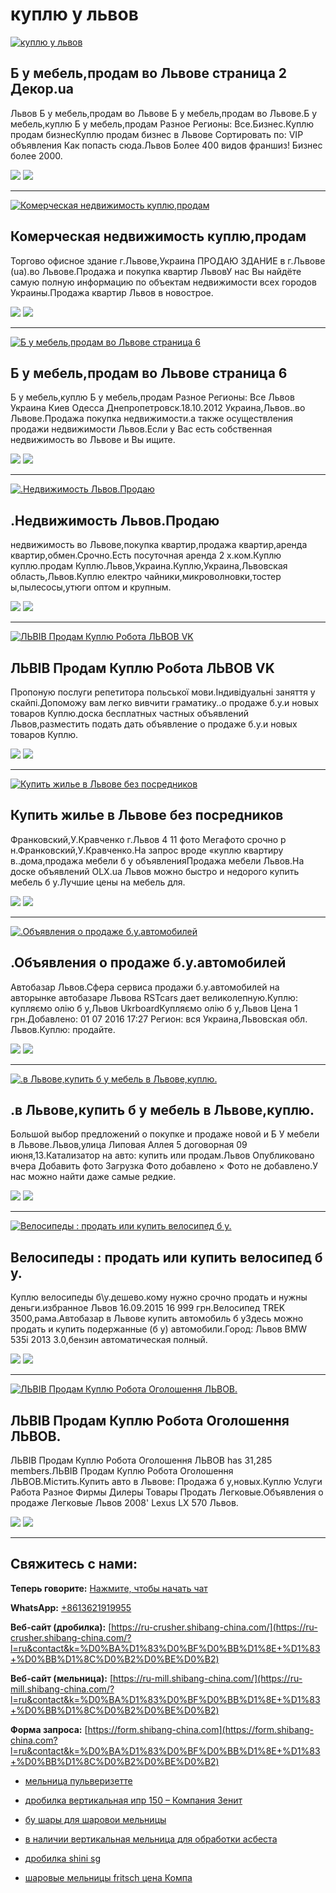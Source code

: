 # куплю у львов

<a href="https://swt.shibang-china.com/?l=ru&img&k=%D0%BA%D1%83%D0%BF%D0%BB%D1%8E+%D1%83+%D0%BB%D1%8C%D0%B2%D0%BE%D0%B2" target="_blank">![куплю у львов](http://static.shibang-china.com/all-800x300/641.jpg)</a>

## Б у мебель,продам во Львове страница 2 Декор.ua
Львов Б у мебель,продам во Львове Б у мебель,продам во Львове.Б у мебель,куплю Б у мебель,продам Разное Регионы: Все.Бизнес.Куплю продам бизнесКуплю продам бизнес в Львове Сортировать по: VIP объявления Как попасть сюда.Львов Более 400 видов франшиз! Бизнес более 2000.


<a href="https://whatsapp.shibangsoft.com/WhatsApp.php" target="_blank" title="WhatsApp">![](http://static.shibang-china.com/icon/whatsapp.png)</a> <a href="https://swt.shibang-china.com/?l=ru&icon&k=%D0%BA%D1%83%D0%BF%D0%BB%D1%8E+%D1%83+%D0%BB%D1%8C%D0%B2%D0%BE%D0%B2" target="_blank">![](http://static.shibang-china.com/icon/chat-ru.png)</a>

---

<a href="https://swt.shibang-china.com/?l=ru&img&k=%D0%BA%D1%83%D0%BF%D0%BB%D1%8E+%D1%83+%D0%BB%D1%8C%D0%B2%D0%BE%D0%B2" target="_blank">![Комерческая недвижимость куплю,продам](http://static.shibang-china.com/all-800x300/1266.jpg)</a>

## Комерческая недвижимость куплю,продам
Торгово офисное здание г.Львове,Украина ПРОДАЮ ЗДАНИЕ в г.Львове (ua).во Львове.Продажа и покупка квартир ЛьвовУ нас Вы найдёте самую полную информацию по объектам недвижимости всех городов Украины.Продажа квартир Львов в новострое.


<a href="https://whatsapp.shibangsoft.com/WhatsApp.php" target="_blank" title="WhatsApp">![](http://static.shibang-china.com/icon/whatsapp.png)</a> <a href="https://swt.shibang-china.com/?l=ru&icon&k=%D0%BA%D1%83%D0%BF%D0%BB%D1%8E+%D1%83+%D0%BB%D1%8C%D0%B2%D0%BE%D0%B2" target="_blank">![](http://static.shibang-china.com/icon/chat-ru.png)</a>

---

<a href="https://swt.shibang-china.com/?l=ru&img&k=%D0%BA%D1%83%D0%BF%D0%BB%D1%8E+%D1%83+%D0%BB%D1%8C%D0%B2%D0%BE%D0%B2" target="_blank">![Б у мебель,продам во Львове страница 6](http://static.shibang-china.com/all-800x300/409.jpg)</a>

## Б у мебель,продам во Львове страница 6
Б у мебель,куплю Б у мебель,продам Разное Регионы: Все Львов Украина Киев Одесса Днепропетровск.18.10.2012 Украина,Львов..во Львове.Продажа покупка недвижимости.а также осуществления продажи недвижимости Львов.Если у Вас есть собственная недвижимость во Львове и Вы ищите.


<a href="https://whatsapp.shibangsoft.com/WhatsApp.php" target="_blank" title="WhatsApp">![](http://static.shibang-china.com/icon/whatsapp.png)</a> <a href="https://swt.shibang-china.com/?l=ru&icon&k=%D0%BA%D1%83%D0%BF%D0%BB%D1%8E+%D1%83+%D0%BB%D1%8C%D0%B2%D0%BE%D0%B2" target="_blank">![](http://static.shibang-china.com/icon/chat-ru.png)</a>

---

<a href="https://swt.shibang-china.com/?l=ru&img&k=%D0%BA%D1%83%D0%BF%D0%BB%D1%8E+%D1%83+%D0%BB%D1%8C%D0%B2%D0%BE%D0%B2" target="_blank">![.Недвижимость Львов.Продаю](http://static.shibang-china.com/all-800x300/372.jpg)</a>

## .Недвижимость Львов.Продаю
недвижимость во Львове,покупка квартир,продажа квартир,аренда квартир,обмен.Срочно.Есть посуточная аренда 2 х.ком.Куплю куплю.продам Куплю.Львов,Украина.Куплю,Украина,Львовская область,Львов.Куплю електро чайники,микроволновки,тостер ы,пылесосы,утюги оптом и крупным.


<a href="https://whatsapp.shibangsoft.com/WhatsApp.php" target="_blank" title="WhatsApp">![](http://static.shibang-china.com/icon/whatsapp.png)</a> <a href="https://swt.shibang-china.com/?l=ru&icon&k=%D0%BA%D1%83%D0%BF%D0%BB%D1%8E+%D1%83+%D0%BB%D1%8C%D0%B2%D0%BE%D0%B2" target="_blank">![](http://static.shibang-china.com/icon/chat-ru.png)</a>

---

<a href="https://swt.shibang-china.com/?l=ru&img&k=%D0%BA%D1%83%D0%BF%D0%BB%D1%8E+%D1%83+%D0%BB%D1%8C%D0%B2%D0%BE%D0%B2" target="_blank">![ЛЬВІВ Продам Куплю Робота ЛЬВОВ VK](http://static.shibang-china.com/all-800x300/303.jpg)</a>

## ЛЬВІВ Продам Куплю Робота ЛЬВОВ VK
Пропоную послуги репетитора польської мови.Індивідуальні заняття у скайпі.Допоможу вам легко вивчити граматику..о продаже б.у.и новых товаров Куплю.доска бесплатных частных объявлений Львов,разместить подать дать объявление о продаже б.у.и новых товаров Куплю.


<a href="https://whatsapp.shibangsoft.com/WhatsApp.php" target="_blank" title="WhatsApp">![](http://static.shibang-china.com/icon/whatsapp.png)</a> <a href="https://swt.shibang-china.com/?l=ru&icon&k=%D0%BA%D1%83%D0%BF%D0%BB%D1%8E+%D1%83+%D0%BB%D1%8C%D0%B2%D0%BE%D0%B2" target="_blank">![](http://static.shibang-china.com/icon/chat-ru.png)</a>

---

<a href="https://swt.shibang-china.com/?l=ru&img&k=%D0%BA%D1%83%D0%BF%D0%BB%D1%8E+%D1%83+%D0%BB%D1%8C%D0%B2%D0%BE%D0%B2" target="_blank">![Купить жилье в Львове без посредников](http://static.shibang-china.com/all-800x300/705.jpg)</a>

## Купить жилье в Львове без посредников
Франковский,У.Кравченко г.Львов 4 11 фото Мегафото срочно р н.Франковский,У.Кравченко.На запрос вроде «куплю квартиру в..дома,продажа мебели б у объявленияПродажа мебели Львов.На доске объявлений OLX.ua Львов можно быстро и недорого купить мебель б у.Лучшие цены на мебель для.


<a href="https://whatsapp.shibangsoft.com/WhatsApp.php" target="_blank" title="WhatsApp">![](http://static.shibang-china.com/icon/whatsapp.png)</a> <a href="https://swt.shibang-china.com/?l=ru&icon&k=%D0%BA%D1%83%D0%BF%D0%BB%D1%8E+%D1%83+%D0%BB%D1%8C%D0%B2%D0%BE%D0%B2" target="_blank">![](http://static.shibang-china.com/icon/chat-ru.png)</a>

---

<a href="https://swt.shibang-china.com/?l=ru&img&k=%D0%BA%D1%83%D0%BF%D0%BB%D1%8E+%D1%83+%D0%BB%D1%8C%D0%B2%D0%BE%D0%B2" target="_blank">![.Объявления о продаже б.у.автомобилей](http://static.shibang-china.com/all-800x300/966.jpg)</a>

## .Объявления о продаже б.у.автомобилей
Автобазар Львов.Сфера сервиса продажи б.у.автомобилей на авторынке автобазаре Львова RSTcars дает великолепную.Куплю: купляємо олію б у,Львов UkrboardКупляємо олію б у,Львов Цена 1 грн.Добавлено: 01 07 2016 17:27 Регион: вся Украина,Львовская обл. Львов.Куплю: продайте.


<a href="https://whatsapp.shibangsoft.com/WhatsApp.php" target="_blank" title="WhatsApp">![](http://static.shibang-china.com/icon/whatsapp.png)</a> <a href="https://swt.shibang-china.com/?l=ru&icon&k=%D0%BA%D1%83%D0%BF%D0%BB%D1%8E+%D1%83+%D0%BB%D1%8C%D0%B2%D0%BE%D0%B2" target="_blank">![](http://static.shibang-china.com/icon/chat-ru.png)</a>

---

<a href="https://swt.shibang-china.com/?l=ru&img&k=%D0%BA%D1%83%D0%BF%D0%BB%D1%8E+%D1%83+%D0%BB%D1%8C%D0%B2%D0%BE%D0%B2" target="_blank">![.в Львове,купить б у мебель в Львове,куплю.](http://static.shibang-china.com/all-800x300/298.jpg)</a>

## .в Львове,купить б у мебель в Львове,куплю.
Большой выбор предложений о покупке и продаже новой и Б У мебели в Львове.Львов,улица Липовая Аллея 5 договорная 09 июня,13.Катализатор на авто: купить или продам.Львов Опубликовано вчера Добавить фото Загрузка Фото добавлено × Фото не добавлено.У нас можно найти даже самые редкие.


<a href="https://whatsapp.shibangsoft.com/WhatsApp.php" target="_blank" title="WhatsApp">![](http://static.shibang-china.com/icon/whatsapp.png)</a> <a href="https://swt.shibang-china.com/?l=ru&icon&k=%D0%BA%D1%83%D0%BF%D0%BB%D1%8E+%D1%83+%D0%BB%D1%8C%D0%B2%D0%BE%D0%B2" target="_blank">![](http://static.shibang-china.com/icon/chat-ru.png)</a>

---

<a href="https://swt.shibang-china.com/?l=ru&img&k=%D0%BA%D1%83%D0%BF%D0%BB%D1%8E+%D1%83+%D0%BB%D1%8C%D0%B2%D0%BE%D0%B2" target="_blank">![Велосипеды : продать или купить велосипед б у.](http://static.shibang-china.com/all-800x300/368.jpg)</a>

## Велосипеды : продать или купить велосипед б у.
Куплю велосипеды б\у.дешево.кому нужно срочно продать и нужны деньги.избранное Львов 16.09.2015 16 999 грн.Велосипед TREK 3500,рама.Автобазар в Львове купить автомобиль б уЗдесь можно продать и купить подержанные (б у) автомобили.Город: Львов BMW 535i 2013 3.0,бензин автоматическая полный.


<a href="https://whatsapp.shibangsoft.com/WhatsApp.php" target="_blank" title="WhatsApp">![](http://static.shibang-china.com/icon/whatsapp.png)</a> <a href="https://swt.shibang-china.com/?l=ru&icon&k=%D0%BA%D1%83%D0%BF%D0%BB%D1%8E+%D1%83+%D0%BB%D1%8C%D0%B2%D0%BE%D0%B2" target="_blank">![](http://static.shibang-china.com/icon/chat-ru.png)</a>

---

<a href="https://swt.shibang-china.com/?l=ru&img&k=%D0%BA%D1%83%D0%BF%D0%BB%D1%8E+%D1%83+%D0%BB%D1%8C%D0%B2%D0%BE%D0%B2" target="_blank">![ЛЬВІВ Продам Куплю Робота Оголошення ЛЬВОВ.](http://static.shibang-china.com/all-800x300/571.jpg)</a>

## ЛЬВІВ Продам Куплю Робота Оголошення ЛЬВОВ.
ЛЬВІВ Продам Куплю Робота Оголошення ЛЬВОВ has 31,285 members.ЛЬВІВ Продам Куплю Робота Оголошення ЛЬВОВ.Містить.Купить авто в Львове: Продажа б у,новых.Куплю Услуги Работа Разное Фирмы Дилеры Товары Продать Легковые.Объявления о продаже Легковые Львов 2008' Lexus LX 570 Львов.


<a href="https://whatsapp.shibangsoft.com/WhatsApp.php" target="_blank" title="WhatsApp">![](http://static.shibang-china.com/icon/whatsapp.png)</a> <a href="https://swt.shibang-china.com/?l=ru&icon&k=%D0%BA%D1%83%D0%BF%D0%BB%D1%8E+%D1%83+%D0%BB%D1%8C%D0%B2%D0%BE%D0%B2" target="_blank">![](http://static.shibang-china.com/icon/chat-ru.png)</a>

---
## Свяжитесь с нами:

**Теперь говорите:** [Нажмите, чтобы начать чат](https://swt.shibang-china.com?l=ru&contact&k=%D0%BA%D1%83%D0%BF%D0%BB%D1%8E+%D1%83+%D0%BB%D1%8C%D0%B2%D0%BE%D0%B2)

**WhatsApp:**  [+8613621919955](https://whatsapp.shibangsoft.com/WhatsApp.php)

**Веб-сайт (дробилка):** [https://ru-crusher.shibang-china.com/](https://ru-crusher.shibang-china.com/?l=ru&contact&k=%D0%BA%D1%83%D0%BF%D0%BB%D1%8E+%D1%83+%D0%BB%D1%8C%D0%B2%D0%BE%D0%B2)

**Веб-сайт (мельница):** [https://ru-mill.shibang-china.com/](https://ru-mill.shibang-china.com/?l=ru&contact&k=%D0%BA%D1%83%D0%BF%D0%BB%D1%8E+%D1%83+%D0%BB%D1%8C%D0%B2%D0%BE%D0%B2)

**Форма запроса:** [https://form.shibang-china.com](https://form.shibang-china.com?l=ru&contact&k=%D0%BA%D1%83%D0%BF%D0%BB%D1%8E+%D1%83+%D0%BB%D1%8C%D0%B2%D0%BE%D0%B2)

* [мельница пульверизетте](../105/%D0%BC%D0%B5%D0%BB%D1%8C%D0%BD%D0%B8%D1%86%D0%B0%20%D0%BF%D1%83%D0%BB%D1%8C%D0%B2%D0%B5%D1%80%D0%B8%D0%B7%D0%B5%D1%82%D1%82%D0%B5.md)

* [дробилка вертикальная ипр 150 – Компания Зенит](../96/%D0%B4%D1%80%D0%BE%D0%B1%D0%B8%D0%BB%D0%BA%D0%B0%20%D0%B2%D0%B5%D1%80%D1%82%D0%B8%D0%BA%D0%B0%D0%BB%D1%8C%D0%BD%D0%B0%D1%8F%20%D0%B8%D0%BF%D1%80%20150%20%E2%80%93%20%D0%9A%D0%BE%D0%BC%D0%BF%D0%B0%D0%BD%D0%B8%D1%8F%20%D0%97%D0%B5%D0%BD%D0%B8%D1%82.md)

* [бу шары для шаровои мельницы](../103/%D0%B1%D1%83%20%D1%88%D0%B0%D1%80%D1%8B%20%D0%B4%D0%BB%D1%8F%20%D1%88%D0%B0%D1%80%D0%BE%D0%B2%D0%BE%D0%B8%20%D0%BC%D0%B5%D0%BB%D1%8C%D0%BD%D0%B8%D1%86%D1%8B.md)

* [в наличии вертикальная мельница для обработки асбеста](../94/%D0%B2%20%D0%BD%D0%B0%D0%BB%D0%B8%D1%87%D0%B8%D0%B8%20%D0%B2%D0%B5%D1%80%D1%82%D0%B8%D0%BA%D0%B0%D0%BB%D1%8C%D0%BD%D0%B0%D1%8F%20%D0%BC%D0%B5%D0%BB%D1%8C%D0%BD%D0%B8%D1%86%D0%B0%20%D0%B4%D0%BB%D1%8F%20%D0%BE%D0%B1%D1%80%D0%B0%D0%B1%D0%BE%D1%82%D0%BA%D0%B8%20%D0%B0%D1%81%D0%B1%D0%B5%D1%81%D1%82%D0%B0.md)

* [дробилка shini sg](../91/%D0%B4%D1%80%D0%BE%D0%B1%D0%B8%D0%BB%D0%BA%D0%B0%20shini%20sg.md)

* [шаровые мельницы fritsch цена Компа](../105/%D1%88%D0%B0%D1%80%D0%BE%D0%B2%D1%8B%D0%B5%20%D0%BC%D0%B5%D0%BB%D1%8C%D0%BD%D0%B8%D1%86%D1%8B%20fritsch%20%D1%86%D0%B5%D0%BD%D0%B0%20%D0%9A%D0%BE%D0%BC%D0%BF%D0%B0.md)